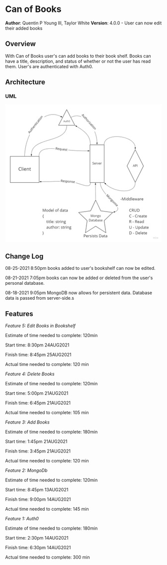 # Can of Books

**Author**: Quentin P Young III, Taylor White
**Version**: 4.0.0 - User can now edit their added books

## Overview

With Can of Books user's can add books to their book shelf. Books can have a title, description, and status of whether or not the user has read them. User's are authenticated with Auth0.

## Architecture

### UML

![With MongoDB](./img/withmongodb.jpg)

## Change Log

08-25-2021 8:50pm books added to user's bookshelf can now be edited.

08-21-2021 7:05pm books can now be added or deleted from the user's personal database.

08-18-2021 9:05pm MongoDB now allows for persistent data. Database data is passed from server-side.s

## Features

*Feature 5: Edit Books in Bookshelf*

Estimate of time needed to complete: 120min

Start time: 8:30pm 24AUG2021

Finish time: 8:45pm 25AUG2021

Actual time needed to complete: 120 min

*Feature 4: Delete Books*

Estimate of time needed to complete: 120min

Start time: 5:00pm 21AUG2021

Finish time: 6:45pm 21AUG2021

Actual time needed to complete: 105 min

*Feature 3: Add Books*

Estimate of time needed to complete: 180min

Start time: 1:45pm 21AUG2021

Finish time: 3:45pm 21AUG2021

Actual time needed to complete: 120 min

*Feature 2: MongoDb*

Estimate of time needed to complete: 120min

Start time: 8:45pm 13AUG2021

Finish time: 9:00pm 14AUG2021

Actual time needed to complete: 145 min

*Feature 1: Auth0*

Estimate of time needed to complete: 180min

Start time: 2:30pm 14AUG2021

Finish time: 6:30pm 14AUG2021

Actual time needed to complete: 300 min
